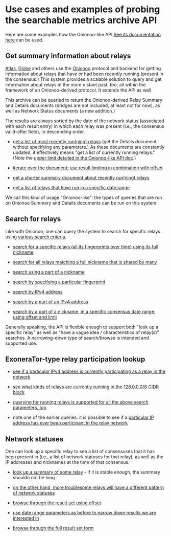 # Use cases and examples of probing the searchable metrics archive API

Here are some examples how the Onionoo-like API [See its documentation here](https://github.com/wfn/torsearch/blob/master/docs/onionoo_api.md) can be used.

## Get summary information about relays

[Atlas](https://atlas.torproject.org/), [Globe](http://globe.rndm.de/) and others use the [Onionoo](https://onionoo.torproject.org/) protocol and backend for getting information about relays that have or had been recently running (present in the consensus.) This system provides a scalable solution to query and get information about relays in the more distant past, too; all within the framework of an Onionoo-derived protocol. It extends the API as well.

This archive can be queried to return the Onionoo-derived Relay Summary and Details documents (bridges are not included, at least not for now), as well as Network Status documents (a new addition.)

The results are always sorted by the date of the network status (associated with each result entry) in which each relay was present (i.e., the consensus valid-after field), in descending order.

 * [get a list of most recently run(ning) relays](http://ts.mkj.lt:5555/details) (get the Details document without specifying any parameters.) As these documents are constantly updated, it effectively means "get a list of currently running relays." (Note the [upper limit detailed in the Onionoo-like API doc](https://github.com/wfn/torsearch/blob/master/docs/onionoo_api.md#upper-limit).)

 * [iterate over the document](http://ts.mkj.lt:5555/details?offset=500); [use result limiting in combination with offset](http://ts.mkj.lt:5555/details?offset=500&limit=250)

 * [get a shorter summary document about recently run(ning) relays](http://ts.mkj.lt:5555/summary)

 * [get a list of relays that have run in a specific date range](http://ts.mkj.lt:5555/details?from=2013-02-25&to=2013-04)

We call this kind of usage "Onionoo-like": the types of queries that are run on Onionoo Summary and Details documents can be run on this system.

## Search for relays

Like with Onionoo, one can query the system to search for specific relays using [various search criteria](https://github.com/wfn/torsearch/blob/master/docs/onionoo_api.md#methods).

 * [search for a specific relays (all its fingerprints over time) using its full nickname](http://ts.mkj.lt:5555/details?search=moria1)

 * [search for all relays matching a full nickname that is shared by many](http://ts.mkj.lt:5555/details?search=unnamed)

 * [search using a part of a nickname](http://ts.mkj.lt:5555/details?search=mor)

 * [search by specifying a particular fingerprint](http://ts.mkj.lt:5555/details?lookup=4B35EA75FD72A0115451F69200ABDB3CF96A8087)

 * [search by IPv4 address](http://ts.mkj.lt:5555/details?search=79.98.25.182)

 * [search by a part of an IPv4 address](http://ts.mkj.lt:5555/details?search=79.98.)

 * [search by a part of a nickname, in a specific consensus date range, using offset and limit](http://ts.mkj.lt:5555/details?search=mor&from=2009-05&to=2012&offset=10&limit=50)

Generally speaking, the API is flexible enough to support both "look up a specific relay" as well as "have a vague idea / characteristics of relay(s)" searches. A narrowing-down type of search/browse is intended and supported use.

## ExoneraTor-type relay participation lookup

 * [see if a particular IPv4 address is currently participating as a relay in the network](http://ts.mkj.lt:5555/details?search=128.31.0.34&running=true)

 * [see what kinds of relays are currently running in the 128.0.0.0/8 CIDR block](http://ts.mkj.lt:5555/details?search=128.&running=true)

 * [querying for running relays is supported for all the above search parameters, too](http://ts.mkj.lt:5555/details?search=moria1&running=true)

 * note one of the earlier queries: it is possible to see if a [particular IP address has ever been participant in the relay network](http://ts.mkj.lt:5555/details?search=79.98.25.182)

## Network statuses

One can look up a specific relay to see a list of consensuses that it has been present in (i.e., a list of network statuses for that relay), as well as the IP addresses and nicknames at the time of that consensus.

 * [look up a summary of some relay](http://ts.mkj.lt:5555/statuses?lookup=9695DFC35FFEB861329B9F1AB04C46397020CE31&condensed=true) - if it is stable enough, the summary shouldn not be long

 * [on the other hand, more troublesome relays will have a different pattern of network statuses](http://ts.mkj.lt:5555/statuses?lookup=4B35EA75FD72A0115451F69200ABDB3CF96A8087)

 * [browse through the result set using offset](http://ts.mkj.lt:5555/statuses?lookup=F397038ADC51336135E7B80BD99CA3844360292B&condensed=true&offset=500)

 * [use date range parameters as before to narrow down results we are interested in](http://ts.mkj.lt:5555/statuses?lookup=F397038ADC51336135E7B80BD99CA3844360292B&condensed=true&from=2013-09&to=2013-09-22)

 * [browse through the full result set form](http://ts.mkj.lt:5555/statuses?lookup=F397038ADC51336135E7B80BD99CA3844360292B)
